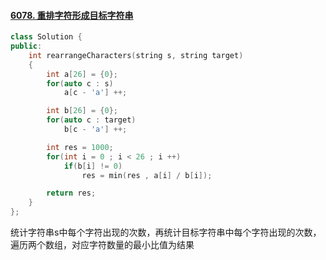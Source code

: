 #### [6078. 重排字符形成目标字符串](https://leetcode.cn/problems/rearrange-characters-to-make-target-string/)

```c++
class Solution {
public:
    int rearrangeCharacters(string s, string target) 
    {
        int a[26] = {0};
        for(auto c : s)
            a[c - 'a'] ++;

        int b[26] = {0};
        for(auto c : target)
            b[c - 'a'] ++;

        int res = 1000;
        for(int i = 0 ; i < 26 ; i ++)
            if(b[i] != 0)
                res = min(res , a[i] / b[i]);

        return res;
    }
};
```

统计字符串s中每个字符出现的次数，再统计目标字符串中每个字符出现的次数，遍历两个数组，对应字符数量的最小比值为结果